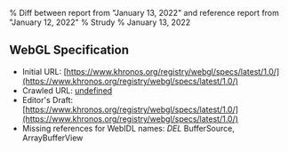 % Diff between report from "January 13, 2022" and reference report from "January 12, 2022"
% Strudy
% January 13, 2022

## WebGL Specification

- Initial URL: [https://www.khronos.org/registry/webgl/specs/latest/1.0/](https://www.khronos.org/registry/webgl/specs/latest/1.0/)
- Crawled URL: [undefined](undefined)
- Editor's Draft: [https://www.khronos.org/registry/webgl/specs/latest/1.0/](https://www.khronos.org/registry/webgl/specs/latest/1.0/)
- Missing references for WebIDL names: *DEL* BufferSource, ArrayBufferView




